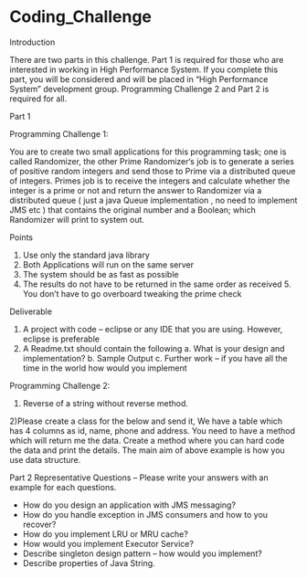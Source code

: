 # Coding_Challenge

Introduction

There are two parts in this challenge. Part 1 is required for those who are interested in working in High Performance System. If you complete this part, you will be considered and will be placed in “High Performance System” development group.
Programming Challenge 2 and Part 2 is required for all.

Part 1

Programming Challenge 1:

You are to create two small applications for this programming task; one is called Randomizer, the other Prime Randomizer‘s job is to generate a series of positive random integers and send those to Prime via a distributed queue of integers.
Primes job is to receive the integers and calculate whether the integer is a prime or not and return the answer to Randomizer via a distributed queue ( just a java Queue implementation , no need to implement JMS etc ) that contains the original number and a Boolean; which Randomizer will print to system out.

Points
1. Use only the standard java library
2. Both Applications will run on the same server
3. The system should be as fast as possible
4. The results do not have to be returned in the same order as received 5. You don’t have to go overboard tweaking the prime check

Deliverable
1) A project with code – eclipse or any IDE that you are using. However, eclipse is preferable
2) A Readme.txt should contain the following
a. What is your design and implementation?
b. Sample Output
c. Further work – if you have all the time in the world how would you implement




Programming Challenge 2:
1) Reverse of a string without reverse method.

2)Please create a class for the below and send it,
We have a table which has 4 columns as id, name, phone and address. You need to have a method which will return me the data.
Create a method where you can hard code the data and print the details. The main aim of above example is how you use data structure.


Part 2
Representative Questions – Please write your answers with an example for each questions.
- How do you design an application with JMS messaging?
- How do you handle exception in JMS consumers and how to you recover?
- How do you implement LRU or MRU cache?
- How would you implement Executor Service?
- Describe singleton design pattern – how would you implement?
- Describe properties of Java String.
